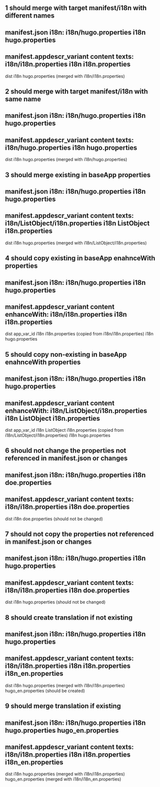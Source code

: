 ## 1 should merge with target manifest/i18n with different names
manifest.json
    i18n: i18n/hugo.properties
i18n
    hugo.properties
---
manifest.appdescr_variant
    content
        texts: i18n/i18n.properties
    i18n
        i18n.properties
---
dist
    i18n
        hugo.properties (merged with i18n/i18n.properties)



## 2 should merge with target manifest/i18n with same name
manifest.json
    i18n: i18n/hugo.properties
i18n
    hugo.properties
---
manifest.appdescr_variant
    content
        texts: i18n/hugo.properties
    i18n
        hugo.properties
---
dist
    i18n
        hugo.properties (merged with i18n/hugo.properties)



## 3 should merge existing in baseApp properties
manifest.json
    i18n: i18n/hugo.properties
i18n
    hugo.properties
---
manifest.appdescr_variant
    content
        texts: i18n/ListObject/i18n.properties
    i18n
        ListObject
            i18n.properties
---
dist
    i18n
        hugo.properties (merged with i18n/ListObject/i18n.properties)



## 4 should copy existing in baseApp enahnceWith properties
manifest.json
    i18n: i18n/hugo.properties
i18n
    hugo.properties
---
manifest.appdescr_variant
    content
        enhanceWith: i18n/i18n.properties
    i18n
        i18n.properties
---
dist
    app_var_id
        i18n
            i18n.properties (copied from i18n/i18n.properties)
    i18n
        hugo.properties



## 5 should copy non-existing in baseApp enahnceWith properties
manifest.json
    i18n: i18n/hugo.properties
i18n
    hugo.properties
---
manifest.appdescr_variant
    content
        enhanceWith: i18n/ListObject/i18n.properties
    i18n
        ListObject
            i18n.properties
---
dist
    app_var_id
        i18n
            ListObject
                i18n.properties (copied from i18n/ListObject/i18n.properties)
    i18n
        hugo.properties



## 6 should not change the properties not referenced in manifest.json or changes
manifest.json
    i18n: i18n/hugo.properties
i18n
    doe.properties
---
manifest.appdescr_variant
    content
        texts: i18n/i18n.properties
    i18n
        doe.properties
---
dist
    i18n
        doe.properties (should not be changed)



## 7 should not copy the properties not referenced in manifest.json or changes
manifest.json
    i18n: i18n/hugo.properties
i18n
    hugo.properties
---
manifest.appdescr_variant
    content
        texts: i18n/i18n.properties
    i18n
        doe.properties
---
dist
    i18n
        hugo.properties (should not be changed)




## 8 should create translation if not existing
manifest.json
    i18n: i18n/hugo.properties
i18n
    hugo.properties
---
manifest.appdescr_variant
    content
        texts: i18n/i18n.properties
    i18n
        i18n.properties
        i18n_en.properties
---
dist
    i18n
        hugo.properties (merged with i18n/i18n.properties)
        hugo_en.properties (should be created)



## 9 should merge translation if existing
manifest.json
    i18n: i18n/hugo.properties
i18n
    hugo.properties
    hugo_en.properties
---
manifest.appdescr_variant
    content
        texts: i18n/i18n.properties
    i18n
        i18n.properties
        i18n_en.properties
---
dist
    i18n
        hugo.properties (merged with i18n/i18n.properties)
        hugo_en.properties (merged with i18n/i18n_en.properties)